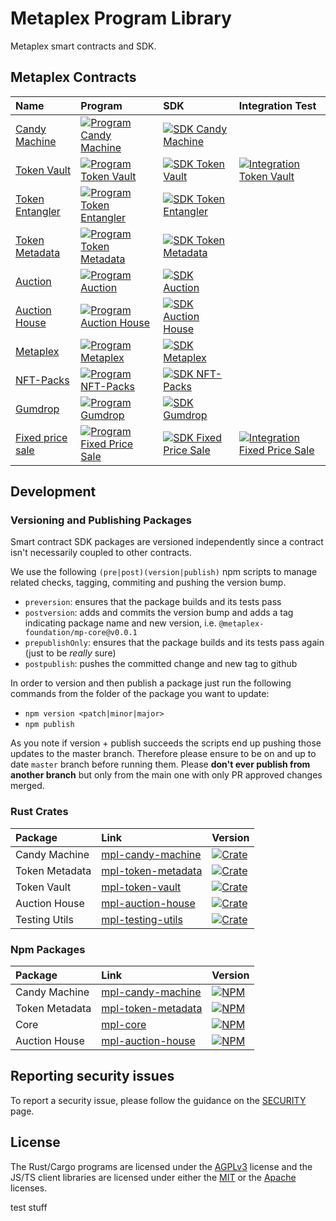 # Metaplex Program Library

Metaplex smart contracts and SDK.

## Metaplex Contracts

| Name                                   | Program                                                                       | SDK                                                                           | Integration Test                                                                   |
| :------------------------------------- | :---------------------------------------------------------------------------- | :---------------------------------------------------------------------------  | :--------------------------------------------------------------------------------- |
| [Candy Machine](./candy-machine)       | [![Program Candy Machine][p-candy-machine-svg]][p-candy-machine-yml]          | [![SDK Candy Machine][sdk-candy-machine-svg]][sdk-candy-machine-yml]          |                                                                                    |
| [Token Vault](./token-vault)           | [![Program Token Vault][p-token-vault-svg]][p-token-vault-yml]                | [![SDK Token Vault][sdk-token-vault-svg]][sdk-token-vault-yml]                | [![Integration Token Vault][i-token-vault-svg]][i-token-vault-yml]                 |
| [Token Entangler](./token-entangler)   | [![Program Token Entangler][p-token-entangler-svg]][p-token-entangler-yml]    | [![SDK Token Entangler][sdk-token-entangler-svg]][sdk-token-entangler-yml]    |                                                                                    |
| [Token Metadata](./token-metadata)     | [![Program Token Metadata][p-token-metadata-svg]][p-token-metadata-yml]       | [![SDK Token Metadata][sdk-token-metadata-svg]][sdk-token-metadata-yml]       |                                                                                    |
| [Auction](./auction)                   | [![Program Auction][p-auction-svg]][p-auction-yml]                            | [![SDK Auction][sdk-auction-svg]][sdk-auction-yml]                            |                                                                                    |
| [Auction House](./auction-house)       | [![Program Auction House][p-auction-house-svg]][p-auction-house-yml]          | [![SDK Auction House][sdk-auction-house-svg]][sdk-auction-house-yml]          |                                                                                    |
| [Metaplex](./metaplex)                 | [![Program Metaplex][p-metaplex-svg]][p-metaplex-yml]                         | [![SDK Metaplex][sdk-metaplex-svg]][sdk-metaplex-yml]                         |                                                                                    |
| [NFT-Packs](./nft-packs)               | [![Program NFT-Packs][p-nft-packs-svg]][p-nft-packs-yml]                      | [![SDK NFT-Packs][sdk-nft-packs-svg]][sdk-nft-packs-yml]                      |                                                                                    |
| [Gumdrop](./gumdrop)                   | [![Program Gumdrop][p-gumdrop-svg]][p-gumdrop-yml]                            | [![SDK Gumdrop][sdk-gumdrop-svg]][sdk-gumdrop-yml]                            |                                                                                    |
| [Fixed price sale](./fixed-price-sale) | [![Program Fixed Price Sale][p-fixed-price-sale-svg]][p-fixed-price-sale-yml] | [![SDK Fixed Price Sale][sdk-fixed-price-sale-svg]][sdk-fixed-price-sale-yml] | [![Integration Fixed Price Sale][i-fixed-price-sale-svg]][i-fixed-price-sale-yml]  |


## Development

### Versioning and Publishing Packages

Smart contract SDK packages are versioned independently since a contract isn't necessarily coupled
to other contracts.

We use the following `(pre|post)(version|publish)` npm scripts to manage related checks, tagging,
commiting and pushing the version bump.

- `preversion`: ensures that the package builds and its tests pass
- `postversion`: adds and commits the version bump and adds a tag indicating package name and new
  version, i.e. `@metaplex-foundation/mp-core@v0.0.1`
- `prepublishOnly`: ensures that the package builds and its tests pass again (just to be _really_ sure)
- `postpublish`: pushes the committed change and new tag to github

In order to version and then publish a package just run the following commands from the folder of
the package you want to update:

- `npm version <patch|minor|major>`
- `npm publish`

As you note if version + publish succeeds the scripts end up pushing those updates to the master
branch. Therefore please ensure to be on and up to date `master` branch before running them. Please
**don't ever publish from another branch** but only from the main one with only PR approved changes
merged.

### Rust Crates

| Package          | Link                                            | Version                                                        |
| :--------------- | :---------------------------------------------- | :------------------------------------------------------------- |
| Candy Machine    | [mpl-candy-machine][mpl-candy-machine-crate]    | [![Crate][mpl-candy-machine-img]][mpl-candy-machine-crate]     |
| Token Metadata   | [mpl-token-metadata][mpl-token-metadata-crate]  | [![Crate][mpl-token-metadata-img]][mpl-token-metadata-crate]   |
| Token Vault      | [mpl-token-vault][mpl-token-vault-crate]        | [![Crate][mpl-token-vault-img]][mpl-token-vault-crate]         |
| Auction House    | [mpl-auction-house][mpl-auction-house-crate]    | [![Crate][mpl-auction-house-img]][mpl-auction-house-crate]     |
| Testing Utils    | [mpl-testing-utils][mpl-testing-utils-crate]    | [![Crate][mpl-testing-utils-img]][mpl-testing-utils-crate]     |

### Npm Packages

| Package        | Link                                          | Version                                                    |
| :------------- | :-------------------------------------------- | :--------------------------------------------------------- |
| Candy Machine  | [mpl-candy-machine][mpl-candy-machine-npm]    | [![NPM][mpl-candy-machine-nimg]][mpl-candy-machine-npm]    |
| Token Metadata | [mpl-token-metadata][mpl-token-metadata-npm]  | [![NPM][mpl-token-metadata-nimg]][mpl-token-metadata-npm]  |
| Core           | [mpl-core][mpl-core-npm]                      | [![NPM][mpl-core-nimg]][mpl-core-npm]                      |
| Auction House  | [mpl-auction-house][mpl-auction-house-npm]    | [![NPM][mpl-auction-house-nimg]][mpl-auction-house-npm]    |

## Reporting security issues

To report a security issue, please follow the guidance on the [SECURITY](.github/SECURITY.md) page.

## License

The Rust/Cargo programs are licensed under the [AGPLv3](https://www.gnu.org/licenses/agpl-3.0.txt) license and the JS/TS client libraries are licensed under either the [MIT](https://www.mit.edu/~amini/LICENSE.md) or the [Apache](https://www.apache.org/licenses/LICENSE-2.0.txt) licenses.

<!-- ===================================== -->
<!-- Links for badges and such shown above -->
<!-- Please add any links you add to the   -->
<!-- readme here instead of inlining them  -->
<!-- ===================================== -->

<!-- Program Badges -->
[p-candy-machine-yml]:https://github.com/metaplex/teamplex/actions/workflows/program-candy-machine.yml
[p-candy-machine-svg]:https://github.com/metaplex/metaplex-program-library/actions/workflows/program-candy-machine.yml/badge.svg
[p-token-vault-yml]:https://github.com/metaplex/teamplex/actions/workflows/program-token-vault.yml
[p-token-vault-svg]:https://github.com/metaplex/metaplex-program-library/actions/workflows/program-token-vault.yml/badge.svg
[p-token-entangler-yml]:https://github.com/metaplex/teamplex/actions/workflows/program-token-entangler.yml
[p-token-entangler-svg]:https://github.com/metaplex/metaplex-program-library/actions/workflows/program-token-entangler.yml/badge.svg
[p-token-metadata-yml]:https://github.com/metaplex/teamplex/actions/workflows/program-token-metadata.yml
[p-token-metadata-svg]:https://github.com/metaplex/metaplex-program-library/actions/workflows/program-token-metadata.yml/badge.svg
[p-auction-yml]:https://github.com/metaplex/teamplex/actions/workflows/program-auction.yml
[p-auction-svg]:https://github.com/metaplex/metaplex-program-library/actions/workflows/program-auction.yml/badge.svg
[p-auction-house-yml]:https://github.com/metaplex/teamplex/actions/workflows/program-auction-house.yml
[p-auction-house-svg]:https://github.com/metaplex/metaplex-program-library/actions/workflows/program-auction-house.yml/badge.svg
[p-metaplex-yml]:https://github.com/metaplex/teamplex/actions/workflows/program-metaplex.yml
[p-metaplex-svg]:https://github.com/metaplex/metaplex-program-library/actions/workflows/program-metaplex.yml/badge.svg
[p-nft-packs-yml]:https://github.com/metaplex/metaplex-program-library/actions/workflows/program-nft-packs.yml
[p-nft-packs-svg]:https://github.com/metaplex/metaplex-program-library/actions/workflows/program-nft-packs.yml/badge.svg
[p-gumdrop-yml]:https://github.com/metaplex/teamplex/actions/workflows/program-gumdrop.yml
[p-gumdrop-svg]:https://github.com/metaplex/metaplex-program-library/actions/workflows/program-gumdrop.yml/badge.svg
[p-fixed-price-sale-yml]:https://github.com/metaplex/metaplex-program-library/actions/workflows/program-fixed-price-sale.yml
[p-fixed-price-sale-svg]:https://github.com/metaplex/metaplex-program-library/actions/workflows/program-fixed-price-sale.yml/badge.svg

<!-- SDK Badges  -->
[sdk-candy-machine-yml]:https://github.com/metaplex/metaplex-program-library/actions/workflows/sdk-candy-machine.yml
[sdk-candy-machine-svg]:https://github.com/metaplex/metaplex-program-library/actions/workflows/sdk-candy-machine.yml/badge.svg
[sdk-token-vault-yml]:https://github.com/metaplex/metaplex-program-library/actions/workflows/sdk-token-vault.yml
[sdk-token-vault-svg]:https://github.com/metaplex/metaplex-program-library/actions/workflows/sdk-token-vault.yml/badge.svg
[sdk-token-entangler-yml]:https://github.com/metaplex/metaplex-program-library/actions/workflows/sdk-token-entangler.yml
[sdk-token-entangler-svg]:https://github.com/metaplex/metaplex-program-library/actions/workflows/sdk-token-entangler.yml/badge.svg
[sdk-token-metadata-yml]:https://github.com/metaplex/metaplex-program-library/actions/workflows/sdk-token-metadata.yml
[sdk-token-metadata-svg]:https://github.com/metaplex/metaplex-program-library/actions/workflows/sdk-token-metadata.yml/badge.svg
[sdk-auction-yml]:https://github.com/metaplex/metaplex-program-library/actions/workflows/sdk-auction.yml
[sdk-auction-svg]:https://github.com/metaplex/metaplex-program-library/actions/workflows/sdk-auction.yml/badge.svg
[sdk-auction-house-yml]:https://github.com/metaplex/metaplex-program-library/actions/workflows/sdk-auction-house.yml
[sdk-auction-house-svg]:https://github.com/metaplex/metaplex-program-library/actions/workflows/sdk-auction-house.yml/badge.svg
[sdk-metaplex-yml]:https://github.com/metaplex/metaplex-program-library/actions/workflows/sdk-metaplex.yml
[sdk-metaplex-svg]:https://github.com/metaplex/metaplex-program-library/actions/workflows/sdk-metaplex.yml/badge.svg
[sdk-gumdrop-yml]:https://github.com/metaplex/metaplex-program-library/actions/workflows/sdk-gumdrop.yml
[sdk-gumdrop-svg]:https://github.com/metaplex/metaplex-program-library/actions/workflows/sdk-gumdrop.yml/badge.svg
[sdk-fixed-price-sale-yml]:https://github.com/metaplex-foundation/metaplex-program-library/actions/workflows/sdk-fixed-price-sale.yml
[sdk-fixed-price-sale-svg]:https://github.com/metaplex-foundation/metaplex-program-library/actions/workflows/sdk-fixed-price-sale.yml/badge.svg
[sdk-nft-packs-yml]:https://github.com/metaplex/metaplex-program-library/actions/workflows/sdk-nft-packs.yml
[sdk-nft-packs-svg]:https://github.com/metaplex/metaplex-program-library/actions/workflows/sdk-nft-packs.yml/badge.svg

<!-- Integration Badges -->
[i-token-vault-svg]:https://github.com/metaplex-foundation/metaplex-program-library/actions/workflows/integration-token-vault.yml/badge.svg
[i-token-vault-yml]:https://github.com/metaplex-foundation/metaplex-program-library/actions/workflows/integration-token-vault.yml
[i-fixed-price-sale-svg]:https://github.com/metaplex-foundation/metaplex-program-library/actions/workflows/integration-fixed-price-sale.yml/badge.svg
[i-fixed-price-sale-yml]:https://github.com/metaplex-foundation/metaplex-program-library/actions/workflows/integration-fixed-price-sale.yml

<!-- Crates -->
[mpl-candy-machine-crate]:https://crates.io/crates/mpl-candy-machine
[mpl-token-metadata-crate]:https://crates.io/crates/mpl-token-metadata
[mpl-token-vault-crate]:https://crates.io/crates/mpl-token-vault
[mpl-auction-house-crate]:https://crates.io/crates/mpl-auction-house
[mpl-testing-utils-crate]:https://crates.io/crates/mpl-testing-utils
[mpl-candy-machine-img]:https://img.shields.io/crates/v/mpl-candy-machine
[mpl-token-metadata-img]:https://img.shields.io/crates/v/mpl-token-metadata
[mpl-token-vault-img]:https://img.shields.io/crates/v/mpl-token-vault
[mpl-auction-house-img]:https://img.shields.io/crates/v/mpl-auction-house
[mpl-testing-utils-img]:https://img.shields.io/crates/v/mpl-testing-utils

<!-- NPM Packages -->
[mpl-candy-machine-npm]:https://www.npmjs.com/package/@metaplex-foundation/mpl-candy-machine
[mpl-token-metadata-npm]:https://www.npmjs.com/package/@metaplex-foundation/mpl-token-metadata
[mpl-core-npm]:https://www.npmjs.com/package/@metaplex-foundation/mpl-core
[mpl-auction-house-npm]:https://www.npmjs.com/package/@metaplex-foundation/mpl-auction-house
[mpl-candy-machine-nimg]:https://img.shields.io/npm/v/@metaplex-foundation/mpl-candy-machine
[mpl-token-metadata-nimg]:https://img.shields.io/npm/v/@metaplex-foundation/mpl-token-metadata
[mpl-core-nimg]:https://img.shields.io/npm/v/@metaplex-foundation/mpl-core
[mpl-auction-house-nimg]:https://img.shields.io/npm/v/@metaplex-foundation/mpl-auction-house

test stuff
